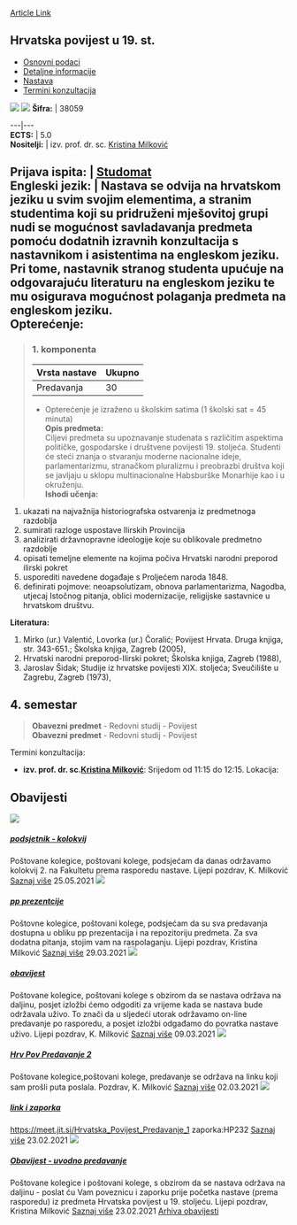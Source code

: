 [Article Link](https://www.fhs.hr/predmet/hpu1s)

## Hrvatska povijest u 19. st.
  * [Osnovni podaci](https://www.fhs.hr/predmet/hpu1s#v1id-904817_973964_1_0 "Osnovni podaci")
  * [Detaljne informacije](https://www.fhs.hr/predmet/hpu1s#v1id-904817_973964_1_1 "Detaljne informacije")
  * [Nastava](https://www.fhs.hr/predmet/hpu1s#v1id-904817_973964_1_2 "Nastava")
  * [Termini konzultacija](https://www.fhs.hr/predmet/hpu1s#v1id-904817_973964_1_3 "Termini konzultacija")


[![](https://www.fhs.hr/img/flags/gif/hr.gif)](https://www.fhs.hr/predmet/hpu1s) [![](https://www.fhs.hr/img/flags/gif/gb.gif)](https://www.fhs.hr/en/course/chit1c)
**Šifra:** |  38059  
  
---|---  
**ECTS:** |  5.0   
**Nositelji:** |  izv. prof. dr. sc. [Kristina Milković](https://www.fhs.hr/djelatnik/kristina.milkovic)   
  
**Prijava ispita:** |  [Studomat](http://www.isvu.hr/studomat)  
**Engleski jezik:** |  Nastava se odvija na hrvatskom jeziku u svim svojim elementima, a stranim studentima koji su pridruženi mješovitoj grupi nudi se mogućnost savladavanja predmeta pomoću dodatnih izravnih konzultacija s nastavnikom i asistentima na engleskom jeziku. Pri tome, nastavnik stranog studenta upućuje na odgovarajuću literaturu na engleskom jeziku te mu osigurava mogućnost polaganja predmeta na engleskom jeziku.   
**Opterećenje:**  
---  
> ### 1. komponenta
> | Vrsta nastave | Ukupno  
> ---|---  
> Predavanja | 30  
> * Opterećenje je izraženo u školskim satima (1 školski sat = 45 minuta)   
**Opis predmeta:**  
> Ciljevi predmeta su upoznavanje studenata s različitim aspektima političke, gospodarske i društvene povijesti 19. stoljeća. Studenti će steći znanja o stvaranju moderne nacionalne ideje, parlamentarizmu, stranačkom pluralizmu i preobrazbi društva koji se javljaju u sklopu multinacionalne Habsburške Monarhije kao i u okruženju.  
**Ishodi učenja:**  
  1. ukazati na najvažnija historiografska ostvarenja iz predmetnoga razdoblja
  2. sumirati razloge uspostave Ilirskih Provincija
  3. analizirati državnopravne ideologije koje su oblikovale predmetno razdoblje
  4. opisati temeljne elemente na kojima počiva Hrvatski narodni preporod ilirski pokret
  5. usporediti navedene događaje s Proljećem naroda 1848.
  6. definirati pojmove: neoapsolutizam, obnova parlamentarizma, Nagodba, utjecaj Istočnog pitanja, oblici modernizacije, religijske sastavnice u hrvatskom društvu.

  
**Literatura:**  
  1. Mirko (ur.) Valentić, Lovorka (ur.) Čoralić; Povijest Hrvata. Druga knjiga, str. 343-651.; Školska knjiga, Zagreb (2005), 
  2. Hrvatski narodni preporod-Ilirski pokret; Školska knjiga, Zagreb (1988), 
  3. Jaroslav Šidak; Studije iz hrvatske povijesti XIX. stoljeća; Sveučilište u Zagrebu, Zagreb (1973), 

  
**4. semestar**  
---  
> **Obavezni predmet** - Redovni studij - Povijest  
>  **Obavezni predmet** - Redovni studij - Povijest  
>   
Termini konzultacija: 
  * **izv. prof. dr. sc.[Kristina Milković](https://www.fhs.hr/djelatnik/kristina.milkovic)**: 
Srijedom od 11:15 do 12:15.
Lokacija: 


## Obavijesti
[ ![](https://www.fhs.hr/_pub/themes_static/hrstud2024/default/img/default_news.jpg) ](https://www.fhs.hr/predmet/hpu1s?@=21fgf#news_81459)
#####  [podsjetnik - kolokvij](https://www.fhs.hr/predmet/hpu1s?@=21fgf#news_81459)
Poštovane kolegice, poštovani kolege, podsjećam da danas održavamo kolokvij 2. na Fakultetu prema rasporedu nastave. Lijepi pozdrav, K. Milković 
[Saznaj više](https://www.fhs.hr/predmet/hpu1s?@=21fgf#news_81459)
25.05.2021
[ ![](https://www.fhs.hr/_pub/themes_static/hrstud2024/default/img/default_news.jpg) ](https://www.fhs.hr/predmet/hpu1s?@=21ex3#news_81459)
#####  [pp prezentcije](https://www.fhs.hr/predmet/hpu1s?@=21ex3#news_81459)
Poštovne kolegice, poštovani kolege, podsjećam da su sva predavanja dostupna u obliku pp prezentacija i na repozitoriju predmeta. Za sva dodatna pitanja, stojim vam na raspolaganju. Lijepi pozdrav, Kristina Milković 
[Saznaj više](https://www.fhs.hr/predmet/hpu1s?@=21ex3#news_81459)
29.03.2021
[ ![](https://www.fhs.hr/_pub/themes_static/hrstud2024/default/img/default_news.jpg) ](https://www.fhs.hr/predmet/hpu1s?@=21eqq#news_81459)
#####  [obavijest](https://www.fhs.hr/predmet/hpu1s?@=21eqq#news_81459)
Poštovane kolegice, poštovani kolege s obzirom da se nastava održava na daljinu, posjet izložbi ćemo odgoditi za vrijeme kada se nastava bude održavala uživo. To znači da u sljedeći utorak održavamo on-line predavanje po rasporedu, a posjet izložbi odgađamo do povratka nastave uživo. Lijepi pozdrav, K. Milković 
[Saznaj više](https://www.fhs.hr/predmet/hpu1s?@=21eqq#news_81459)
09.03.2021
[ ![](https://www.fhs.hr/_pub/themes_static/hrstud2024/default/img/default_news.jpg) ](https://www.fhs.hr/predmet/hpu1s?@=21enp#news_81459)
#####  [Hrv Pov Predavanje 2](https://www.fhs.hr/predmet/hpu1s?@=21enp#news_81459)
Poštovane kolegice,poštovani kolege, predavanje se održava na linku koji sam prošli puta poslala. Pozdrav, K. Milković 
[Saznaj više](https://www.fhs.hr/predmet/hpu1s?@=21enp#news_81459)
02.03.2021
[ ![](https://www.fhs.hr/_pub/themes_static/hrstud2024/default/img/default_news.jpg) ](https://www.fhs.hr/predmet/hpu1s?@=21ej5#news_81459)
#####  [link i zaporka](https://www.fhs.hr/predmet/hpu1s?@=21ej5#news_81459)
https://meet.jit.si/Hrvatska_Povijest_Predavanje_1 zaporka:HP232 
[Saznaj više](https://www.fhs.hr/predmet/hpu1s?@=21ej5#news_81459)
23.02.2021
[ ![](https://www.fhs.hr/_pub/themes_static/hrstud2024/default/img/default_news.jpg) ](https://www.fhs.hr/predmet/hpu1s?@=21ej1#news_81459)
#####  [Obavijest - uvodno predavanje](https://www.fhs.hr/predmet/hpu1s?@=21ej1#news_81459)
Poštovane kolegice i poštovani kolege, s obzirom da se nastava održava na daljinu - poslat ću Vam poveznicu i zaporku prije početka nastave (prema rasporedu) iz predmeta Hrvatska povijest u 19. stoljeću. Lijepi pozdrav, Kristina Milković 
[Saznaj više](https://www.fhs.hr/predmet/hpu1s?@=21ej1#news_81459)
23.02.2021
[Arhiva obavijesti](https://www.fhs.hr/predmet/hpu1s?@=20p95#news_81459 "Arhiva obavijesti")
